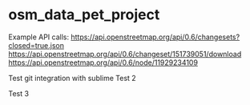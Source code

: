 # osm_data_pet_project

Example API calls:
https://api.openstreetmap.org/api/0.6/changesets?closed=true.json
https://api.openstreetmap.org/api/0.6/changeset/151739051/download
https://api.openstreetmap.org/api/0.6/node/11929234109

Test git integration with sublime
Test 2

Test 3